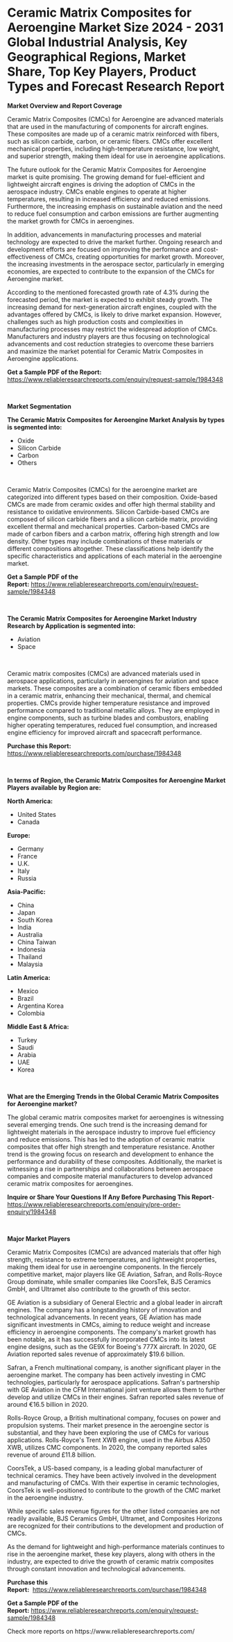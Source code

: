 <p><h1>Ceramic Matrix Composites for Aeroengine Market Size 2024 - 2031 Global Industrial Analysis, Key Geographical Regions, Market Share, Top Key Players, Product Types and Forecast Research Report</h1></p><p><strong>Market Overview and Report Coverage</strong></p>
<p><p>Ceramic Matrix Composites (CMCs) for Aeroengine are advanced materials that are used in the manufacturing of components for aircraft engines. These composites are made up of a ceramic matrix reinforced with fibers, such as silicon carbide, carbon, or ceramic fibers. CMCs offer excellent mechanical properties, including high-temperature resistance, low weight, and superior strength, making them ideal for use in aeroengine applications.</p><p>The future outlook for the Ceramic Matrix Composites for Aeroengine market is quite promising. The growing demand for fuel-efficient and lightweight aircraft engines is driving the adoption of CMCs in the aerospace industry. CMCs enable engines to operate at higher temperatures, resulting in increased efficiency and reduced emissions. Furthermore, the increasing emphasis on sustainable aviation and the need to reduce fuel consumption and carbon emissions are further augmenting the market growth for CMCs in aeroengines.</p><p>In addition, advancements in manufacturing processes and material technology are expected to drive the market further. Ongoing research and development efforts are focused on improving the performance and cost-effectiveness of CMCs, creating opportunities for market growth. Moreover, the increasing investments in the aerospace sector, particularly in emerging economies, are expected to contribute to the expansion of the CMCs for Aeroengine market.</p><p>According to the mentioned forecasted growth rate of 4.3% during the forecasted period, the market is expected to exhibit steady growth. The increasing demand for next-generation aircraft engines, coupled with the advantages offered by CMCs, is likely to drive market expansion. However, challenges such as high production costs and complexities in manufacturing processes may restrict the widespread adoption of CMCs. Manufacturers and industry players are thus focusing on technological advancements and cost reduction strategies to overcome these barriers and maximize the market potential for Ceramic Matrix Composites in Aeroengine applications.</p></p>
<p><strong>Get a Sample PDF of the Report:</strong> <a href="https://www.reliableresearchreports.com/enquiry/request-sample/1984348">https://www.reliableresearchreports.com/enquiry/request-sample/1984348</a></p>
<p>&nbsp;</p>
<p><strong>Market Segmentation</strong></p>
<p><strong>The Ceramic Matrix Composites for Aeroengine Market Analysis by types is segmented into:</strong></p>
<p><ul><li>Oxide</li><li>Silicon Carbide</li><li>Carbon</li><li>Others</li></ul></p>
<p>&nbsp;</p>
<p><p>Ceramic Matrix Composites (CMCs) for the aeroengine market are categorized into different types based on their composition. Oxide-based CMCs are made from ceramic oxides and offer high thermal stability and resistance to oxidative environments. Silicon Carbide-based CMCs are composed of silicon carbide fibers and a silicon carbide matrix, providing excellent thermal and mechanical properties. Carbon-based CMCs are made of carbon fibers and a carbon matrix, offering high strength and low density. Other types may include combinations of these materials or different compositions altogether. These classifications help identify the specific characteristics and applications of each material in the aeroengine market.</p></p>
<p><strong>Get a Sample PDF of the Report:</strong>&nbsp;<a href="https://www.reliableresearchreports.com/enquiry/request-sample/1984348">https://www.reliableresearchreports.com/enquiry/request-sample/1984348</a></p>
<p>&nbsp;</p>
<p><strong>The Ceramic Matrix Composites for Aeroengine Market Industry Research by Application is segmented into:</strong></p>
<p><ul><li>Aviation</li><li>Space</li></ul></p>
<p>&nbsp;</p>
<p><p>Ceramic matrix composites (CMCs) are advanced materials used in aerospace applications, particularly in aeroengines for aviation and space markets. These composites are a combination of ceramic fibers embedded in a ceramic matrix, enhancing their mechanical, thermal, and chemical properties. CMCs provide higher temperature resistance and improved performance compared to traditional metallic alloys. They are employed in engine components, such as turbine blades and combustors, enabling higher operating temperatures, reduced fuel consumption, and increased engine efficiency for improved aircraft and spacecraft performance.</p></p>
<p><strong>Purchase this Report:</strong>&nbsp; <a href="https://www.reliableresearchreports.com/purchase/1984348">https://www.reliableresearchreports.com/purchase/1984348</a></p>
<p>&nbsp;</p>
<p><strong>In terms of Region, the Ceramic Matrix Composites for Aeroengine Market Players available by Region are:</strong></p>
<p>
    <p> <strong> North America: </strong>
        <ul>
            <li>United States</li>
            <li>Canada</li>
        </ul>
        </p> 
    <p> <strong> Europe: </strong>
        <ul>
            <li>Germany</li>
            <li>France</li>
            <li>U.K.</li>
            <li>Italy</li>
            <li>Russia</li>
        </ul>
        </p> 
    <p> <strong> Asia-Pacific: </strong>
        <ul>
            <li>China</li>
            <li>Japan</li>
            <li>South Korea</li>
            <li>India</li>
            <li>Australia</li>
            <li>China Taiwan</li>
            <li>Indonesia</li>
            <li>Thailand</li>
            <li>Malaysia</li>
        </ul>
        </p> 
    <p> <strong> Latin America: </strong>
        <ul>
            <li>Mexico</li>
            <li>Brazil</li>
            <li>Argentina Korea</li>
            <li>Colombia</li>
        </ul>
        </p> 
    <p> <strong> Middle East & Africa: </strong>
        <ul>
            <li>Turkey</li>
            <li>Saudi</li>
            <li>Arabia</li>
            <li>UAE</li>
            <li>Korea</li>
        </ul>
    </p>
    </p>
<p>&nbsp;</p>
<p><strong>What are the Emerging Trends in the Global Ceramic Matrix Composites for Aeroengine market?</strong></p>
<p><p>The global ceramic matrix composites market for aeroengines is witnessing several emerging trends. One such trend is the increasing demand for lightweight materials in the aerospace industry to improve fuel efficiency and reduce emissions. This has led to the adoption of ceramic matrix composites that offer high strength and temperature resistance. Another trend is the growing focus on research and development to enhance the performance and durability of these composites. Additionally, the market is witnessing a rise in partnerships and collaborations between aerospace companies and composite material manufacturers to develop advanced ceramic matrix composites for aeroengines.</p></p>
<p><strong>Inquire or Share Your Questions If Any Before Purchasing This Report</strong>- <a href="https://www.reliableresearchreports.com/enquiry/pre-order-enquiry/1984348">https://www.reliableresearchreports.com/enquiry/pre-order-enquiry/1984348</a></p>
<p>&nbsp;</p>
<p><strong>Major Market Players</strong></p>
<p><p>Ceramic Matrix Composites (CMCs) are advanced materials that offer high strength, resistance to extreme temperatures, and lightweight properties, making them ideal for use in aeroengine components. In the fiercely competitive market, major players like GE Aviation, Safran, and Rolls-Royce Group dominate, while smaller companies like CoorsTek, BJS Ceramics GmbH, and Ultramet also contribute to the growth of this sector.</p><p>GE Aviation is a subsidiary of General Electric and a global leader in aircraft engines. The company has a longstanding history of innovation and technological advancements. In recent years, GE Aviation has made significant investments in CMCs, aiming to reduce weight and increase efficiency in aeroengine components. The company's market growth has been notable, as it has successfully incorporated CMCs into its latest engine designs, such as the GE9X for Boeing's 777X aircraft. In 2020, GE Aviation reported sales revenue of approximately $19.6 billion.</p><p>Safran, a French multinational company, is another significant player in the aeroengine market. The company has been actively investing in CMC technologies, particularly for aerospace applications. Safran's partnership with GE Aviation in the CFM International joint venture allows them to further develop and utilize CMCs in their engines. Safran reported sales revenue of around €16.5 billion in 2020.</p><p>Rolls-Royce Group, a British multinational company, focuses on power and propulsion systems. Their market presence in the aeroengine sector is substantial, and they have been exploring the use of CMCs for various applications. Rolls-Royce's Trent XWB engine, used in the Airbus A350 XWB, utilizes CMC components. In 2020, the company reported sales revenue of around £11.8 billion.</p><p>CoorsTek, a US-based company, is a leading global manufacturer of technical ceramics. They have been actively involved in the development and manufacturing of CMCs. With their expertise in ceramic technologies, CoorsTek is well-positioned to contribute to the growth of the CMC market in the aeroengine industry.</p><p>While specific sales revenue figures for the other listed companies are not readily available, BJS Ceramics GmbH, Ultramet, and Composites Horizons are recognized for their contributions to the development and production of CMCs.</p><p>As the demand for lightweight and high-performance materials continues to rise in the aeroengine market, these key players, along with others in the industry, are expected to drive the growth of ceramic matrix composites through constant innovation and technological advancements.</p></p>
<p><strong>Purchase this Report:</strong>&nbsp;&nbsp;<a href="https://www.reliableresearchreports.com/purchase/1984348">https://www.reliableresearchreports.com/purchase/1984348</a></p>
<p></p>
<p><strong>Get a Sample PDF of the Report:</strong>&nbsp;<a href="https://www.reliableresearchreports.com/enquiry/request-sample/1984348">https://www.reliableresearchreports.com/enquiry/request-sample/1984348</a></p>
<p>Check more reports on https://www.reliableresearchreports.com/</p>
